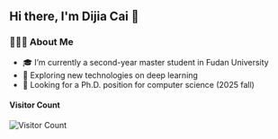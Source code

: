 ## Hi there, I'm Dijia Cai 👋

<h3> 👨🏻‍💻 About Me </h3>

- 🎓 I’m currently a second-year master student in Fudan University
- 🔭 Exploring new technologies on deep learning
- 🤔 Looking for a Ph.D. position for computer science (2025 fall)

#### **Visitor Count**
 ![Visitor Count](https://profile-counter.glitch.me/{CDJdplus}/count.svg)
